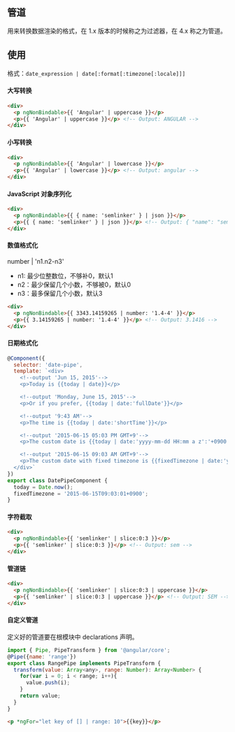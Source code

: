 ## 管道
用来转换数据渲染的格式，在 1.x 版本的时候称之为过滤器，在 4.x 称之为管道。

## 使用
格式：`date_expression | date[:format[:timezone[:locale]]]`

#### 大写转换
```html
<div>
  <p ngNonBindable>{{ 'Angular' | uppercase }}</p>
  <p>{{ 'Angular' | uppercase }}</p> <!-- Output: ANGULAR -->
</div>
```

#### 小写转换
```html
<div>
  <p ngNonBindable>{{ 'Angular' | lowercase }}</p>
  <p>{{ 'Angular' | lowercase }}</p> <!-- Output: angular -->
</div>
```

#### JavaScript 对象序列化
```html
<div>
  <p ngNonBindable>{{ { name: 'semlinker' } | json }}</p>
  <p>{{ { name: 'semlinker' } | json }}</p> <!-- Output: { "name": "semlinker" } -->
</div>
```

#### 数值格式化
number | 'n1.n2-n3'  
- n1: 最少位整数位，不够补0，默认1
- n2：最少保留几个小数，不够被0，默认0
- n3：最多保留几个小数，默认3
```html
<div>
  <p ngNonBindable>{{ 3343.14159265 | number: '1.4-4' }}</p>
  <p>{{ 3.14159265 | number: '1.4-4' }}</p> <!-- Output: 3.1416 -->
</div>
```

#### 日期格式化
```javascript
@Component({
  selector: 'date-pipe',
  template: `<div>
    <!--output 'Jun 15, 2015'-->
    <p>Today is {{today | date}}</p>

    <!--output 'Monday, June 15, 2015'-->
    <p>Or if you prefer, {{today | date:'fullDate'}}</p>

    <!--output '9:43 AM'-->
    <p>The time is {{today | date:'shortTime'}}</p>

    <!--output '2015-06-15 05:03 PM GMT+9'-->
    <p>The custom date is {{today | date:'yyyy-mm-dd HH:mm a z':'+0900'}}</p>

    <!--output '2015-06-15 09:03 AM GMT+9'-->
    <p>The custom date with fixed timezone is {{fixedTimezone | date:'yyyy年mm月dd目 HH:mm a z':'+0900'}}</p>
  </div>`
})
export class DatePipeComponent {
  today = Date.now();
  fixedTimezone = '2015-06-15T09:03:01+0900';
}
```


#### 字符截取
```html
<div>
  <p ngNonBindable>{{ 'semlinker' | slice:0:3 }}</p>
  <p>{{ 'semlinker' | slice:0:3 }}</p> <!-- Output: sem -->
</div>
```

#### 管道链
```html
<div>
  <p ngNonBindable>{{ 'semlinker' | slice:0:3 | uppercase }}</p>
  <p>{{ 'semlinker' | slice:0:3 | uppercase }}</p> <!-- Output: SEM -->
</div>
```

#### 自定义管道
定义好的管道要在根模块中 declarations 声明。
```javascript
import { Pipe, PipeTransform } from '@angular/core';
@Pipe({name: 'range'})
export class RangePipe implements PipeTransform {
  transform(value: Array<any>, range: Number): Array<Number> {
    for(var i = 0; i < range; i++){
      value.push(i);
    }
    return value;
  }
}
```
```html
<p *ngFor="let key of [] | range: 10">{{key}}</p>
```